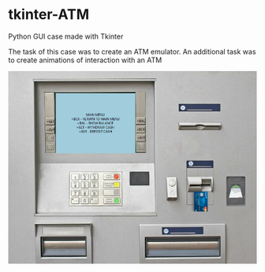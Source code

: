 # tkinter-ATM
Python GUI case made with Tkinter

The task of this case was to create an ATM emulator. An additional task was to create animations of interaction with an ATM

![Image alt](https://github.com/arcticsixxx/tkinter-ATM/raw/master/screenshots/screenshot.png)
